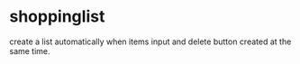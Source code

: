 # shoppinglist
create a list automatically when items input and delete button created at the same time.
